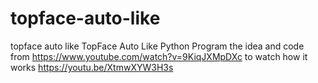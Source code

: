 # topface-auto-like
topface auto like
TopFace Auto Like Python Program 
the idea and code from 
https://www.youtube.com/watch?v=9KiqJXMpDXc
to watch how it works 
https://youtu.be/XtmwXYW3H3s
